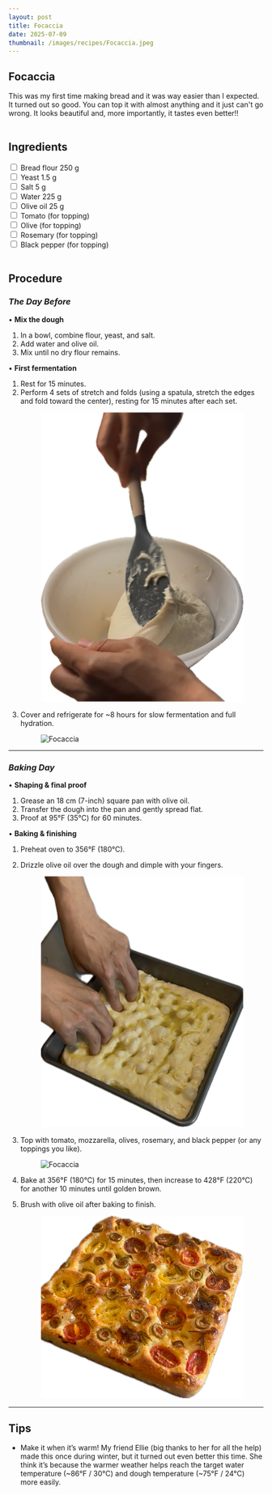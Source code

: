```yaml
---
layout: post
title: Focaccia
date: 2025-07-09
thumbnail: /images/recipes/Focaccia.jpeg
---
```


## Focaccia

This was my first time making bread and it was way easier than I expected. It turned out so good. You can top it with almost anything and it just can't go wrong. It looks beautiful and, more importantly, it tastes even better!!
<br><br>

## Ingredients

<label><input type="checkbox"> Bread flour 250 g</label><br>
<label><input type="checkbox"> Yeast 1.5 g</label><br>
<label><input type="checkbox"> Salt 5 g</label><br>
<label><input type="checkbox"> Water 225 g</label><br>
<label><input type="checkbox"> Olive oil 25 g</label><br>
<label><input type="checkbox"> Tomato (for topping)</label><br>
<label><input type="checkbox"> Olive (for topping)</label><br>
<label><input type="checkbox"> Rosemary (for topping)</label><br>
<label><input type="checkbox"> Black pepper (for topping)</label><br><br>

## Procedure

### _The Day Before_

• __Mix the dough__

1. In a bowl, combine flour, yeast, and salt.  
2. Add water and olive oil.  
3. Mix until no dry flour remains.

• __First fermentation__

1. Rest for 15 minutes.
2. Perform 4 sets of stretch and folds (using a spatula, stretch the edges and fold toward the center), resting for 15 minutes after each set.
    <figure>
    <img src="/images/recipes/Focaccia-folds.png" alt="Focaccia" class="recipe-image">
    </figure>
3. Cover and refrigerate for ~8 hours for slow fermentation and full hydration.  
    <figure>
    <img src="/images/recipes/Focaccia-cover.png" alt="Focaccia" class="recipe-image">
    </figure>
---

### _Baking Day_

• __Shaping & final proof__

1. Grease an 18 cm (7-inch) square pan with olive oil.  
2. Transfer the dough into the pan and gently spread flat.
3. Proof at 95°F (35°C) for 60 minutes.

• __Baking & finishing__

1. Preheat oven to 356°F (180°C).  
2. Drizzle olive oil over the dough and dimple with your fingers.  
    <figure>
    <img src="/images/recipes/Focaccia-dimple-with-fingers.png" alt="Focaccia" class="recipe-image">
    </figure>

3. Top with tomato, mozzarella, olives, rosemary, and black pepper (or any toppings you like).  
    <figure>
    <img src="/images/recipes/Focaccia-topping.png" alt="Focaccia" class="recipe-image">
    </figure>

4. Bake at 356°F (180°C) for 15 minutes, then increase to 428°F (220°C) for another 10 minutes until golden brown.  
5. Brush with olive oil after baking to finish.
    <figure>
    <img src="/images/recipes/Focaccia-finish.png" alt="Focaccia" class="recipe-image">
    </figure>

---

## Tips
- Make it when it’s warm! My friend Ellie (big thanks to her for all the help) made this once during winter, but it turned out even better this time. She think it’s because the warmer weather helps reach the target water temperature (~86°F / 30°C) and dough temperature (~75°F / 24°C) more easily.
